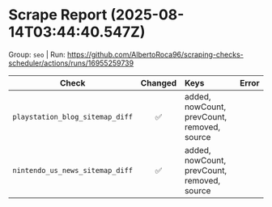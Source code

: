 # Scrape Report (2025-08-14T03:44:40.547Z)

Group: `seo`  |  Run: https://github.com/AlbertoRoca96/scraping-checks-scheduler/actions/runs/16955259739

| Check | Changed | Keys | Error |
|---|:---:|:--|:--|
| `playstation_blog_sitemap_diff` | ✅ | added, nowCount, prevCount, removed, source |  |
| `nintendo_us_news_sitemap_diff` | ✅ | added, nowCount, prevCount, removed, source |  |
